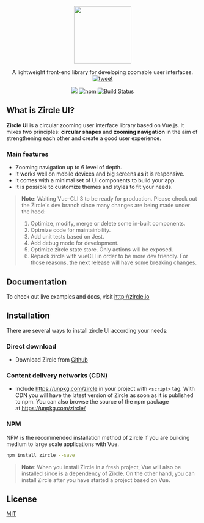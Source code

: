 <p align="center">
  <a href="http://zircle.io">
    <img src="docs/_images/logo-bold.svg" width="150">
  </a>
</p>

<p align="center">
  A lightweight front-end library for developing zoomable user interfaces. <a href="https://twitter.com/intent/tweet?text=Wow! Checkout #ZircleUI, an Open Source project to build Zoomable User Interfaces--> &url=https%3A%2F%2Fgithub.com%2FzircleUI%2FzircleUI"><img alt="tweet" src="https://img.shields.io/twitter/url/https/github.com/zircleUI/zircleUI.svg?style=social"></a>

</p>

<p align="center">
  <a href="https://www.npmjs.com/package/zircle"><img src="https://img.shields.io/npm/v/zircle.svg"></a>
  <a href="https://vuejs.org/"><img alt="npm" src="https://img.shields.io/badge/vue-2.x-brightgreen.svg"></a>
  <a href="https://travis-ci.org/zircleUI/zircleUI"><img alt="Build Status" src="https://travis-ci.org/zircleUI/zircleUI.svg?branch=master"></a>
</p>

## What is Zircle UI?

**Zircle UI** is a circular zooming user interface library based on Vue.js. It mixes two principles: **circular shapes** and **zooming navigation** in the aim of strengthening each other and create a good user experience.

### Main features
-   Zooming navigation up to 6 level of depth.
-   It works well on mobile devices and big screens as it is responsive.
-   It comes with a minimal set of UI components to build your app.
-   It is possible to customize themes and styles to fit your needs. 

> **Note:** Waiting Vue-CLI 3 to be ready for production. Please check out the Zircle´s dev branch since many changes are being made under the hood:
> 1. Optimize, modify, merge or delete some in-built components.
> 2. Optmize code for maintainbility.
> 3. Add unit tests based on Jest.
> 4. Add debug mode for development.
> 5. Optimize zircle state store. Only actions will be exposed.
> 6. Repack zircle with vueCLI in order to be more dev friendly.
> For those reasons, the next release will have some breaking changes.

## Documentation
To check out live examples and docs, visit http://zircle.io

## Installation
There are several ways to install zircle UI according your needs:

### Direct download 
* Download Zircle from [Github](https://github.com/zircleUI/zircleUI/tree/master/dist)

### Content delivery networks (CDN)

* Include https://unpkg.com/zircle in your project with ```<script>``` tag. With CDN you will have the latest version of Zircle as soon as it is published to npm. You can also browse the source of the npm package at https://unpkg.com/zircle/ 

### NPM
NPM is the recommended installation method of zircle if you are building medium to large scale applications with Vue. 

```bash 
npm install zircle --save
```

> **Note**: When you install Zircle in a fresh project, Vue will also be installed since is a dependency of Zircle. On the other hand, you can install Zircle after you have started a project based on Vue. 

## License
[MIT](http://opensource.org/licenses/MIT)
